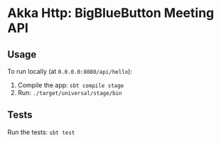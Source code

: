 # Akka Http: BigBlueButton Meeting API

## Usage

To run locally (at `0.0.0.0:8080/api/hello`):
1. Compile the app: `sbt compile stage`
2. Run: `./target/universal/stage/bin`

## Tests

Run the tests: `sbt test`
